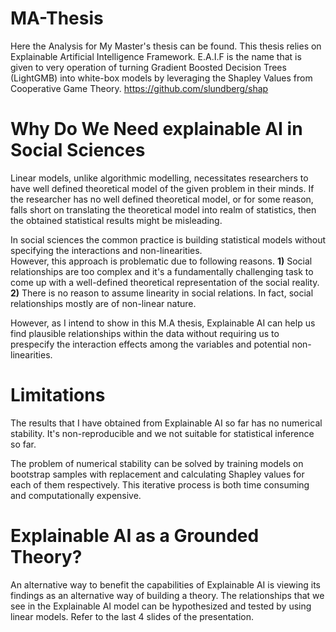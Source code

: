 # MA-Thesis
Here the Analysis for My Master's thesis can be found. 
This thesis relies on Explainable Artificial Intelligence Framework. E.A.I.F is the name that is given to very operation of
turning Gradient Boosted Decision Trees (LightGMB) into white-box models by leveraging the Shapley Values from Cooperative Game Theory.
https://github.com/slundberg/shap

# Why Do We Need explainable AI in Social Sciences
Linear models, unlike algorithmic modelling, necessitates researchers to have well defined theoretical model of the given problem in their minds. If the researcher has no well defined theoretical model, or for some reason, falls short on translating the theoretical model into realm of statistics, then the obtained statistical results might be misleading.

In social sciences the common practice is building statistical models without specifying the interactions and non-linearities.  
However, this approach is problematic due to following reasons. 
**1)** Social relationships are too complex and it's a fundamentally challenging task to come up with a well-defined theoretical representation of the social reality.
**2)** There is no reason to assume linearity in social relations. In fact, social relationships mostly are of non-linear nature.

However, as I intend to show in this M.A thesis, Explainable AI can help us find plausible relationships within the data without requiring us to prespecify the interaction effects among the variables and potential non-linearities. 

# Limitations

The results that I have obtained from Explainable AI so far has no numerical stability. It's non-reproducible and we not suitable for statistical inference so far. 

The problem of numerical stability can be solved by training models on bootstrap samples with replacement and calculating Shapley values for each of them respectively. This iterative process is both time consuming and computationally expensive. 

# Explainable AI as a Grounded Theory?

An alternative way to benefit the capabilities of Explainable AI is viewing its findings as an alternative way of building a theory. The relationships that we see in the Explainable AI model can be hypothesized and tested by using linear models. Refer to the last 4 slides of the presentation.


 

